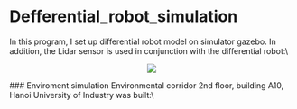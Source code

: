 # Defferential_robot_simulation
In this program, I set up differential robot model on simulator gazebo. In addition, the Lidar sensor is used in conjunction with the differential robot:\
<p align="center">
  <img src="https://github.com/ductu8401/Defferential_robot_simulation/assets/119555693/2aafbfef-9a4d-45d8-8cf5-727075496507" />
</p>
### Enviroment simulation
Environmental corridor 2nd floor, building A10, Hanoi University of Industry was built:\

